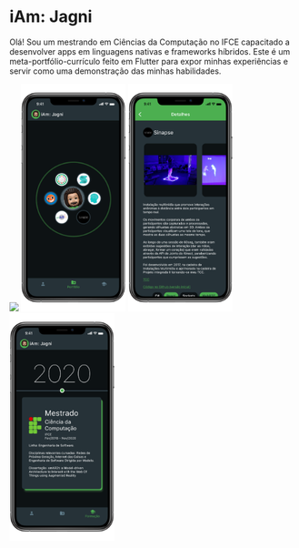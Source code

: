 # iAm: Jagni

Olá! Sou um mestrando em Ciências da Computação no IFCE capacitado a desenvolver apps em linguagens nativas e frameworks híbridos. Este é um meta-portfólio-currículo feito em Flutter para expor minhas experiências e servir como uma demonstração das minhas habilidades.

<p float="left">
<img src="https://github.com/Jagni/iamjagni/blob/main/ios/fastlane/screenshots/pt-BR/iPhone%20Xs%20Max-profile.png?raw=true" height="400">
<img src="https://github.com/Jagni/iamjagni/blob/main/ios/fastlane/screenshots/pt-BR/iPhone%20Xs%20Max-portfolio.png?raw=true" height="400">
<img src="https://github.com/Jagni/iamjagni/blob/main/ios/fastlane/screenshots/pt-BR/iPhone%20Xs%20Max-project.png?raw=true" height="400">
<img src="https://github.com/Jagni/iamjagni/blob/main/ios/fastlane/screenshots/pt-BR/iPhone%20Xs%20Max-formation.png?raw=true" height="400">
</p
